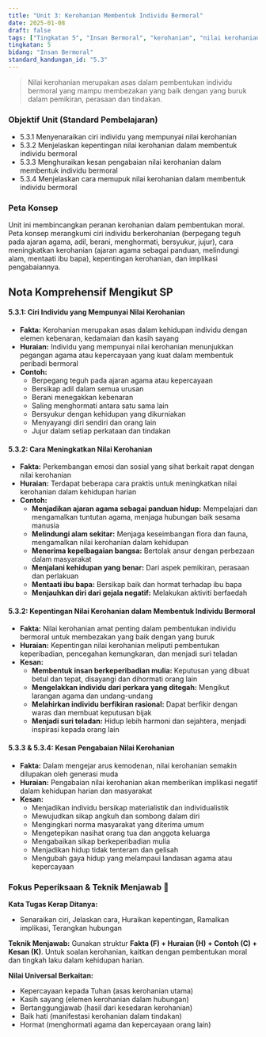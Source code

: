 ```yaml
---
title: "Unit 3: Kerohanian Membentuk Individu Bermoral"
date: 2025-01-08
draft: false
tags: ["Tingkatan 5", "Insan Bermoral", "kerohanian", "nilai kerohanian", "individu bermoral", "pembentukan akhlak"]
tingkatan: 5
bidang: "Insan Bermoral"
standard_kandungan_id: "5.3"
---
```


> Nilai kerohanian merupakan asas dalam pembentukan individu bermoral yang mampu membezakan yang baik dengan yang buruk dalam pemikiran, perasaan dan tindakan.

### Objektif Unit (Standard Pembelajaran)

- 5.3.1 Menyenaraikan ciri individu yang mempunyai nilai kerohanian
- 5.3.2 Menjelaskan kepentingan nilai kerohanian dalam membentuk individu bermoral
- 5.3.3 Menghuraikan kesan pengabaian nilai kerohanian dalam membentuk individu bermoral
- 5.3.4 Menjelaskan cara memupuk nilai kerohanian dalam membentuk individu bermoral

### Peta Konsep

Unit ini membincangkan peranan kerohanian dalam pembentukan moral. Peta konsep merangkumi ciri individu berkerohanian (berpegang teguh pada ajaran agama, adil, berani, menghormati, bersyukur, jujur), cara meningkatkan kerohanian (ajaran agama sebagai panduan, melindungi alam, mentaati ibu bapa), kepentingan kerohanian, dan implikasi pengabaiannya.

## Nota Komprehensif Mengikut SP

#### 5.3.1: Ciri Individu yang Mempunyai Nilai Kerohanian

- **Fakta:** Kerohanian merupakan asas dalam kehidupan individu dengan elemen kebenaran, kedamaian dan kasih sayang
- **Huraian:** Individu yang mempunyai nilai kerohanian menunjukkan pegangan agama atau kepercayaan yang kuat dalam membentuk peribadi bermoral
- **Contoh:**
  - Berpegang teguh pada ajaran agama atau kepercayaan
  - Bersikap adil dalam semua urusan
  - Berani menegakkan kebenaran
  - Saling menghormati antara satu sama lain
  - Bersyukur dengan kehidupan yang dikurniakan
  - Menyayangi diri sendiri dan orang lain
  - Jujur dalam setiap perkataan dan tindakan

#### 5.3.2: Cara Meningkatkan Nilai Kerohanian

- **Fakta:** Perkembangan emosi dan sosial yang sihat berkait rapat dengan nilai kerohanian
- **Huraian:** Terdapat beberapa cara praktis untuk meningkatkan nilai kerohanian dalam kehidupan harian
- **Contoh:**
  - **Menjadikan ajaran agama sebagai panduan hidup:** Mempelajari dan mengamalkan tuntutan agama, menjaga hubungan baik sesama manusia
  - **Melindungi alam sekitar:** Menjaga keseimbangan flora dan fauna, mengamalkan nilai kerohanian dalam kehidupan
  - **Menerima kepelbagaian bangsa:** Bertolak ansur dengan perbezaan dalam masyarakat
  - **Menjalani kehidupan yang benar:** Dari aspek pemikiran, perasaan dan perlakuan
  - **Mentaati ibu bapa:** Bersikap baik dan hormat terhadap ibu bapa
  - **Menjauhkan diri dari gejala negatif:** Melakukan aktiviti berfaedah

#### 5.3.2: Kepentingan Nilai Kerohanian dalam Membentuk Individu Bermoral

- **Fakta:** Nilai kerohanian amat penting dalam pembentukan individu bermoral untuk membezakan yang baik dengan yang buruk
- **Huraian:** Kepentingan nilai kerohanian meliputi pembentukan keperibadian, pencegahan kemungkaran, dan menjadi suri teladan
- **Kesan:**
  - **Membentuk insan berkeperibadian mulia:** Keputusan yang dibuat betul dan tepat, disayangi dan dihormati orang lain
  - **Mengelakkan individu dari perkara yang ditegah:** Mengikut larangan agama dan undang-undang
  - **Melahirkan individu berfikiran rasional:** Dapat berfikir dengan waras dan membuat keputusan bijak
  - **Menjadi suri teladan:** Hidup lebih harmoni dan sejahtera, menjadi inspirasi kepada orang lain

#### 5.3.3 & 5.3.4: Kesan Pengabaian Nilai Kerohanian

- **Fakta:** Dalam mengejar arus kemodenan, nilai kerohanian semakin dilupakan oleh generasi muda
- **Huraian:** Pengabaian nilai kerohanian akan memberikan implikasi negatif dalam kehidupan harian dan masyarakat
- **Kesan:**
  - Menjadikan individu bersikap materialistik dan individualistik
  - Mewujudkan sikap angkuh dan sombong dalam diri
  - Mengingkari norma masyarakat yang diterima umum
  - Mengetepikan nasihat orang tua dan anggota keluarga
  - Mengabaikan sikap berkeperibadian mulia
  - Menjadikan hidup tidak tenteram dan gelisah
  - Mengubah gaya hidup yang melampaui landasan agama atau kepercayaan

### Fokus Peperiksaan & Teknik Menjawab 📝

**Kata Tugas Kerap Ditanya:**
- Senaraikan ciri, Jelaskan cara, Huraikan kepentingan, Ramalkan implikasi, Terangkan hubungan

**Teknik Menjawab:**
Gunakan struktur **Fakta (F) + Huraian (H) + Contoh (C) + Kesan (K)**. Untuk soalan kerohanian, kaitkan dengan pembentukan moral dan tingkah laku dalam kehidupan harian.

**Nilai Universal Berkaitan:**
- Kepercayaan kepada Tuhan (asas kerohanian utama)
- Kasih sayang (elemen kerohanian dalam hubungan)
- Bertanggungjawab (hasil dari kesedaran kerohanian)
- Baik hati (manifestasi kerohanian dalam tindakan)
- Hormat (menghormati agama dan kepercayaan orang lain)
